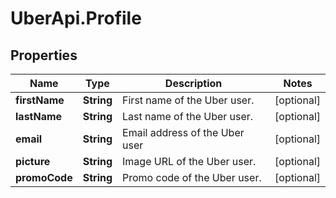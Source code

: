 # UberApi.Profile

## Properties
Name | Type | Description | Notes
------------ | ------------- | ------------- | -------------
**firstName** | **String** | First name of the Uber user. | [optional] 
**lastName** | **String** | Last name of the Uber user. | [optional] 
**email** | **String** | Email address of the Uber user | [optional] 
**picture** | **String** | Image URL of the Uber user. | [optional] 
**promoCode** | **String** | Promo code of the Uber user. | [optional] 


